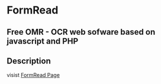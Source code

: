 # FormRead
<h2>Free OMR - OCR web sofware based on javascript and PHP</h2>

<h2>Description</h2> 
visist <a href="http://formread.org/">FormRead Page</a>
